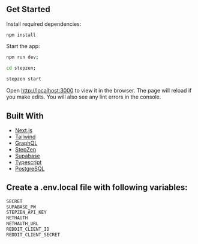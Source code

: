 <h1 align="center"><project-name></h1>

<p align="center"><project-description></p>

## Get Started

Install required dependencies:

```sh
npm install
```

Start the app:

```sh
npm run dev;

cd stepzen;

stepzen start
```

Open [http://localhost:3000](http://localhost:3000) to view it in the browser. The page will reload if you make edits.
You will also see any lint errors in the console.

## Built With

-   [Next.js](https://nextjs.org/docs/getting-started)
-   [Tailwind](https://tailwindcss.com/)
-   [GraphQL](https://graphql.org/)
-   [StepZen](https://stepzen.com/)
-   [Supabase](https://supabase.com/)
-   [Typescript](https://nextjs.org/docs/basic-features/typescript)
-   [PostgreSQL](https://www.postgresql.org/)

## Create a .env.local file with following variables:

```sh
SECRET
SUPABASE_PW
STEPZEN_API_KEY
NETHAUTH
NETHAUTH_URL
REDDIT_CLIENT_ID
REDDIT_CLIENT_SECRET
```
